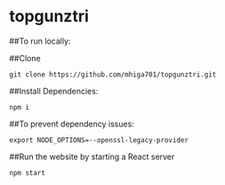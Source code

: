 # topgunztri

##To run locally:

##Clone
```shell
git clone https://github.com/mhiga701/topgunztri.git
```

##Install Dependencies:
```shell
npm i
```

##To prevent dependency issues: 
```shell
export NODE_OPTIONS=--openssl-legacy-provider
```

##Run the website by starting a React server
```shell
npm start
```

